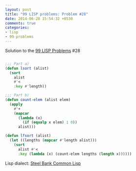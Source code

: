 ```yaml
---
layout: post
title: "99 LISP problems: Problem #28"
date: 2014-06-28 15:54:32 +0530
comments: true
categories: 
- lisp
- 99-problems
---
```


Solution to the [99 LISP Problems][99prob] #28


```cl

;;; Part a)
(defun lsort (alist)
  (sort
    alist
    #'<
    :key #'length))

;;; Part b)
(defun count-elem (alist elem)
  (apply
    #'+
    (mapcar
      (lambda (x)
        (if (equalp x elem) 1 0))
      alist)))

(defun lfsort (alist)
  (let ((lengths (mapcar #'length alist)))
    (sort
      alist #'<
      :key (lambda (x) (count-elem lengths (length x))))))

```


Lisp dialect: [Steel Bank Common Lisp][sbcl]

<!--links-->
[99prob]: http://www.ic.unicamp.br/~meidanis/courses/mc336/2006s2/funcional/L-99_Ninety-Nine_Lisp_Problems.html
[sbcl]: http://www.sbcl.org/
